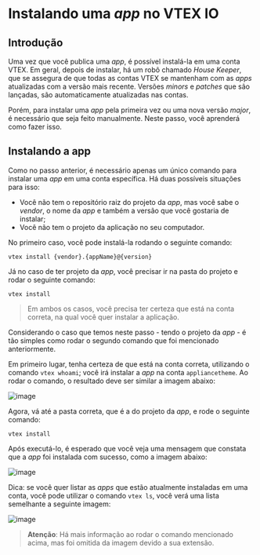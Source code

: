   # Instalando uma _app_ no VTEX IO

## Introdução

Uma vez que você publica uma _app_, é possível instalá-la em uma conta VTEX. Em geral, depois de instalar, há um robô chamado _House Keeper_, que se assegura de que todas as contas VTEX se mantenham com as _apps_ atualizadas com a versão mais recente. Versões _minors_ e _patches_ que são lançadas, são automaticamente atualizadas nas contas.

Porém, para instalar uma _app_ pela primeira vez ou uma nova versão _major_, é necessário que seja feito manualmente. Neste passo, você aprenderá como fazer isso.

## Instalando a app

Como no passo anterior, é necessário apenas um único comando para instalar uma _app_ em uma conta específica. Há duas possíveis situações para isso:

- Você não tem o repositório raiz do projeto da _app_, mas você sabe o _vendor_, o nome da _app_ e também a versão que você gostaria de instalar;
- Você não tem o projeto da aplicação no seu computador.

No primeiro caso, você pode instalá-la rodando o seguinte comando:
```
vtex install {vendor}.{appName}@{version}
```

Já no caso de ter projeto da _app_, você precisar ir na pasta do projeto e rodar o seguinte comando:
```
vtex install
```

> Em ambos os casos, você precisa ter certeza que está na conta correta, na qual você quer instalar a aplicação.

Considerando o caso que temos neste passo - tendo o projeto da _app_ - é tão simples como rodar o segundo comando que foi mencionado anteriormente.

Em primeiro lugar, tenha certeza de que está na conta correta, utilizando o comando `vtex whoami`; você irá instalar a _app_ na conta `appliancetheme`. Ao rodar o comando, o resultado deve ser similar a imagem abaixo:

![image](https://user-images.githubusercontent.com/19495917/88828271-62750f00-d1a1-11ea-89d0-068340f8b522.png)

Agora, vá até a pasta correta, que é a do projeto da _app_, e rode o seguinte comando:

```
vtex install
```

Após executá-lo, é esperado que você veja uma mensagem que constata que a _app_ foi instalada com sucesso, como a imagem abaixo:

![image](https://user-images.githubusercontent.com/19495917/88828538-c0095b80-d1a1-11ea-86cf-bac9cfdf554e.png)

Dica: se você quer listar as _apps_ que estão atualmente instaladas em uma conta, você pode utilizar o comando `vtex ls`, você verá uma lista semelhante a seguinte imagem:

![image](https://user-images.githubusercontent.com/19495917/88828816-1e363e80-d1a2-11ea-88bb-b3f082b90877.png)

> **Atenção**: Há mais informação ao rodar o comando mencionado acima, mas foi omitida da imagem devido a sua extensão.